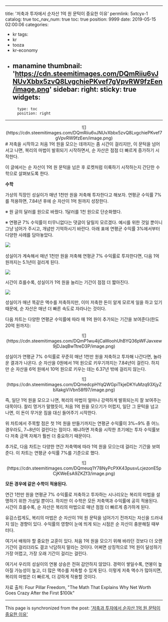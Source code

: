 
---
title: '저축과 투자에서 순자산 1억 원 문턱이 중요한 이유'
permlink: 5xtcyx-1
catalog: true
toc_nav_num: true
toc: true
position: 9999
date: 2019-05-15 02:00:06
categories:
- kr
tags:
- kr
- tooza
- kr-economy
- manamine
thumbnail: 'https://cdn.steemitimages.com/DQmRiiu6vJNUvXbbx5zvQ8LvgchiePKvef7gVpvRW9fzEen/image.png'
sidebar:
    right:
        sticky: true
widgets:
    -
        type: toc
        position: right
---


<center>
![](https://cdn.steemitimages.com/DQmRiiu6vJNUvXbbx5zvQ8LvgchiePKvef7gVpvRW9fzEen/image.png)
</center>
#
저축을 시작하고 처음 1억 원을 모으는 데까지는 좀 시간이 걸리지만, 이 문턱을 넘어서고 나면, 복리의 마법이 발휘되기 시작하면서, 순 자산은 점점 더 빠르게 증가하기 시작한다.​

이 글에서는 순 자산이 1억 원 문턱을 넘은 후 로켓처럼 이륙하기 시작하는지 간단한 수학으로 살펴보도록 한다.​

**수학**​

가상의 직장인 성실이가 매년 1천만 원을 저축해 투자한다고 해보자. 연평균 수익률 7%를 적용하면, 7.84년 후에 순 자산이 1억 원까지 성장한다.​

※ 원 글의 달러를 원으로 바꿨다. 1달러를 1천 원으로 단순화했다.

※ 연평균 7% 수익률이 터무니없다는 댓글이 달릴지 모르겠다. 예시를 위한 것일 뿐이니 그냥 넘어가 주시고, 개념만 기억하시기 바란다. 아래 표에 연평균 수익률 3%에서부터 다양한 사례를 담아놓았다.

​![](https://cdn.steemitimages.com/DQmS6REnNwpiJZVvcVczqTL7yvze1nep4vwvTzb7wWZCcSr/image.png)

성실이가 계속해서 매년 1천만 원을 저축해 연평균 7% 수익률로 투자한다면, 다음 1억 원까지는 5.1년이 걸리게 된다.

![](https://cdn.steemitimages.com/DQmVpCze82SPrbU31AMLhe9cEeeZvwQdaxCTwXZgGS7Shnq/image.png)

시간이 흐를수록, 성실이가 1억 원을 늘리는 기간이 점점 더 짧아진다.

![](https://cdn.steemitimages.com/DQmThDSREaQKVRrYVJWM3cKjh2NSRh1tHKbqn4qZKP4rUdy/image.png)

성실이가 매년 똑같은 액수를 저축하지만, 이미 저축한 돈이 알게 모르게 일을 하고 있기 때문에, 순 자산은 매년 더 빠른 속도로 자라나는 것이다.​

다음 차트는 다양한 연평균 수익률에 따라 매 1억 원이 추가되는 기간을 보여준다(한도 20억 원까지):

<center>
![](https://cdn.steemitimages.com/DQmP1wu4ijCaWoohUhBYQ36pWFJavxew9jDJaqBwTtreD3P/image.png)
</center>

성실이가 연평균 7% 수익률로 꾸준히 매년 1천만 원을 저축하고 투자해 나간다면, 놀라운 결과가 나온다. 순 자산을 0원에서 1억 원으로 키우기까지는 7.84년이 걸린다. 하지만 순 자산을 6억 원에서 10억 원으로 키우는 데는 6.37년 밖에 걸리지 않는다.

<center>
![](https://cdn.steemitimages.com/DQmedcpHYqQWGpiTkjeDKYuMzq93XjyZbXakgViVbn58f97/image.png)
</center>

즉, 일단 1억 원을 모으고 나면, 복리의 마법이 얼마나 강력하게 발휘되는지 잘 보여주는 대목이다. 찰리 멍거가 말했듯이, 처음 1억 원을 모으기가 어렵지, 일단 그 문턱을 넘고 나면, 이 돈이 무거운 짐을 대신 들어주기 시작한다.

​위 차트에서 주목할 점은 첫 1억 원을 만들기까지는 연평균 수익률이 3%~9% 중 어느 경우라도, 7~8년이 걸린다는 점이다. 왜냐하면 저축을 시작한 초기에는 투자 수익률보다 저축 금액 자체가 훨씬 더 중요하기 때문이다.

​추가로, 다음 차트는 다양한 연간 저축액에 따라 1억 원을 모으는데 걸리는 기간을 보여준다. 이 차트는 연평균 수익률 7%를 기준으로 했다.

<center>
![](https://cdn.steemitimages.com/DQmeuq1Y78NyPcPXK43pusvLcjezonE5pCjKWeEsA9ZKZf3/image.png)
</center>

**모든 경우에 같은 수학이 적용된다.**

연간 1천만 원을 연평균 7% 수익률로 저축하고 투자하는 시나리오는 복리의 마법을 설명하기 위한 가상일 뿐이다. 하지만 이 수학은 모든 저축액과 수익률에 공히 적용된다. 시간이 흐를수록, 순 자산은 복리의 마법으로 매년 점점 더 빠르게 증가하게 된다.​

유감스럽게도, 복리의 마법은 순 자산이 1억 원 문턱을 넘어가기 전까지는 자신을 드러내지 않는 경향이 있다. 수익률의 영향이 눈에 띄게 되는 시점은 순 자산이 충분해질 때부터다.​

여기서 배워야 할 중요한 교훈이 있다. 처음 1억 원을 모으기 위해 바라던 것보다 더 오랜 기간이 걸리더라도 결코 낙담하지 말라는 것이다. 어쩌면 상징적으로 1억 원이 달성하기 가장 어렵고, 가장 오래 기간이 걸리는 걸린다.​

여기서 우리의 성실이의 연봉 상승은 전혀 감안하지 않았다. 경력이 쌓일수록, 연봉이 높아질 가능성이 높고, 더 많은 액수를 저축할 수 있게 된다. 이렇게 저축 액수가 많아지면, 복리의 마법은 더 빠르게, 더 강하게 작용할 것이다.​

자료 출처: Four Pillar Freedom, "The Math That Explains Why Net Worth Goes Crazy After the First $100k"

- - -

This page is synchronized from the post: ['저축과 투자에서 순자산 1억 원 문턱이 중요한 이유'](https://steemit.com/@pius.pius/5xtcyx-1)
